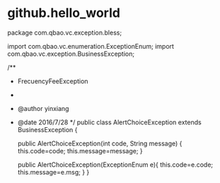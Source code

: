 # github.hello_world
package com.qbao.vc.exception.bless;

import com.qbao.vc.enumeration.ExceptionEnum;
import com.qbao.vc.exception.BusinessException;

/**
 * FrecuencyFeeException
 *
 * @author yinxiang
 * @date 2016/7/28
 */
public class AlertChoiceException extends BusinessException {

    public AlertChoiceException(int code, String message) {
        this.code=code;
        this.message=message;
    }

    public AlertChoiceException(ExceptionEnum e){
        this.code=e.code;
        this.message=e.msg;
    }
}

